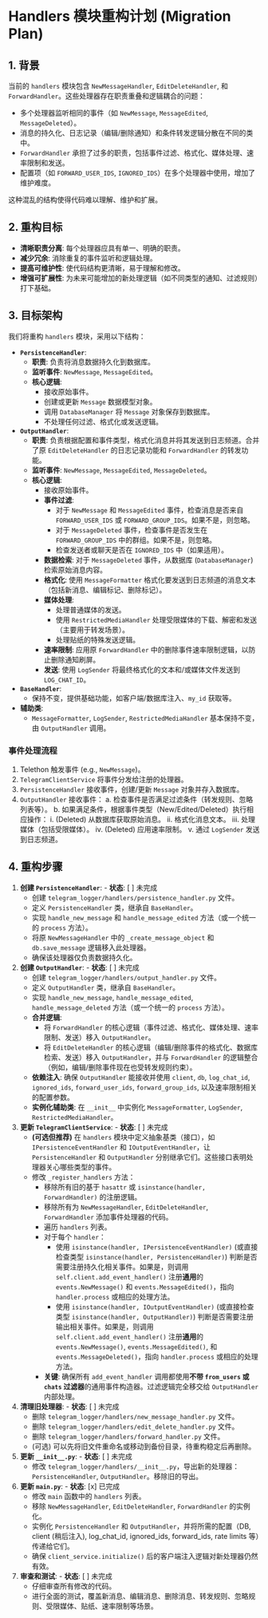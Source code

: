 # Handlers 模块重构计划 (Migration Plan)

## 1. 背景

当前的 `handlers` 模块包含 `NewMessageHandler`, `EditDeleteHandler`, 和 `ForwardHandler`。这些处理器存在职责重叠和逻辑耦合的问题：

-   多个处理器监听相同的事件（如 `NewMessage`, `MessageEdited`, `MessageDeleted`）。
-   消息的持久化、日志记录（编辑/删除通知）和条件转发逻辑分散在不同的类中。
-   `ForwardHandler` 承担了过多的职责，包括事件过滤、格式化、媒体处理、速率限制和发送。
-   配置项（如 `FORWARD_USER_IDS`, `IGNORED_IDS`）在多个处理器中使用，增加了维护难度。

这种混乱的结构使得代码难以理解、维护和扩展。

## 2. 重构目标

-   **清晰职责分离**: 每个处理器应具有单一、明确的职责。
-   **减少冗余**: 消除重复的事件监听和逻辑处理。
-   **提高可维护性**: 使代码结构更清晰，易于理解和修改。
-   **增强可扩展性**: 为未来可能增加的新处理逻辑（如不同类型的通知、过滤规则）打下基础。

## 3. 目标架构

我们将重构 `handlers` 模块，采用以下结构：

-   **`PersistenceHandler`**:
    -   **职责**: 负责将消息数据持久化到数据库。
    -   **监听事件**: `NewMessage`, `MessageEdited`。
    -   **核心逻辑**:
        -   接收原始事件。
        -   创建或更新 `Message` 数据模型对象。
        -   调用 `DatabaseManager` 将 `Message` 对象保存到数据库。
        -   不处理任何过滤、格式化或发送逻辑。
-   **`OutputHandler`**:
    -   **职责**: 负责根据配置和事件类型，格式化消息并将其发送到日志频道。合并了原 `EditDeleteHandler` 的日志记录功能和 `ForwardHandler` 的转发功能。
    -   **监听事件**: `NewMessage`, `MessageEdited`, `MessageDeleted`。
    -   **核心逻辑**:
        -   接收原始事件。
        -   **事件过滤**:
            -   对于 `NewMessage` 和 `MessageEdited` 事件，检查消息是否来自 `FORWARD_USER_IDS` 或 `FORWARD_GROUP_IDS`。如果不是，则忽略。
            -   对于 `MessageDeleted` 事件，检查事件是否发生在 `FORWARD_GROUP_IDS` 中的群组。如果不是，则忽略。
            -   检查发送者或聊天是否在 `IGNORED_IDS` 中（如果适用）。
        -   **数据检索**: 对于 `MessageDeleted` 事件，从数据库 (`DatabaseManager`) 检索原始消息内容。
        -   **格式化**: 使用 `MessageFormatter` 格式化要发送到日志频道的消息文本（包括新消息、编辑标记、删除标记）。
        -   **媒体处理**:
            -   处理普通媒体的发送。
            -   使用 `RestrictedMediaHandler` 处理受限媒体的下载、解密和发送（主要用于转发场景）。
            -   处理贴纸的特殊发送逻辑。
        -   **速率限制**: 应用原 `ForwardHandler` 中的删除事件速率限制逻辑，以防止删除通知刷屏。
        -   **发送**: 使用 `LogSender` 将最终格式化的文本和/或媒体文件发送到 `LOG_CHAT_ID`。
-   **`BaseHandler`**:
    -   保持不变，提供基础功能，如客户端/数据库注入、`my_id` 获取等。
-   **辅助类**:
    -   `MessageFormatter`, `LogSender`, `RestrictedMediaHandler` 基本保持不变，由 `OutputHandler` 调用。

### 事件处理流程

1.  Telethon 触发事件 (e.g., `NewMessage`)。
2.  `TelegramClientService` 将事件分发给注册的处理器。
3.  `PersistenceHandler` 接收事件，创建/更新 `Message` 对象并存入数据库。
4.  `OutputHandler` 接收事件：
    a.  检查事件是否满足过滤条件（转发规则、忽略列表等）。
    b.  如果满足条件，根据事件类型（New/Edited/Deleted）执行相应操作：
        i.  (Deleted) 从数据库获取原始消息。
        ii. 格式化消息文本。
        iii. 处理媒体（包括受限媒体）。
        iv. (Deleted) 应用速率限制。
        v.  通过 `LogSender` 发送到日志频道。

## 4. 重构步骤

1.  **创建 `PersistenceHandler`**: - **状态**: [ ] 未完成
    -   创建 `telegram_logger/handlers/persistence_handler.py` 文件。
    -   定义 `PersistenceHandler` 类，继承自 `BaseHandler`。
    -   实现 `handle_new_message` 和 `handle_message_edited` 方法（或一个统一的 `process` 方法）。
    -   将原 `NewMessageHandler` 中的 `_create_message_object` 和 `db.save_message` 逻辑移入此处理器。
    -   确保该处理器仅负责数据持久化。
2.  **创建 `OutputHandler`**: - **状态**: [ ] 未完成
    -   创建 `telegram_logger/handlers/output_handler.py` 文件。
    -   定义 `OutputHandler` 类，继承自 `BaseHandler`。
    -   实现 `handle_new_message`, `handle_message_edited`, `handle_message_deleted` 方法（或一个统一的 `process` 方法）。
    -   **合并逻辑**:
        -   将 `ForwardHandler` 的核心逻辑（事件过滤、格式化、媒体处理、速率限制、发送）移入 `OutputHandler`。
        -   将 `EditDeleteHandler` 的核心逻辑（编辑/删除事件的格式化、数据库检索、发送）移入 `OutputHandler`，并与 `ForwardHandler` 的逻辑整合（例如，编辑/删除事件现在也受转发规则约束）。
    -   **依赖注入**: 确保 `OutputHandler` 能接收并使用 `client`, `db`, `log_chat_id`, `ignored_ids`, `forward_user_ids`, `forward_group_ids`, 以及速率限制相关的配置参数。
    -   **实例化辅助类**: 在 `__init__` 中实例化 `MessageFormatter`, `LogSender`, `RestrictedMediaHandler`。
3.  **更新 `TelegramClientService`**: - **状态**: [ ] 未完成
    -   **(可选但推荐)** 在 `handlers` 模块中定义抽象基类（接口），如 `IPersistenceEventHandler` 和 `IOutputEventHandler`，让 `PersistenceHandler` 和 `OutputHandler` 分别继承它们。这些接口表明处理器关心哪些类型的事件。
    -   修改 `_register_handlers` 方法：
        -   移除所有旧的基于 `hasattr` 或 `isinstance(handler, ForwardHandler)` 的注册逻辑。
        -   移除所有为 `NewMessageHandler`, `EditDeleteHandler`, `ForwardHandler` 添加事件处理器的代码。
        -   遍历 `handlers` 列表。
        -   对于每个 `handler`：
            -   使用 `isinstance(handler, IPersistenceEventHandler)` (或直接检查类型 `isinstance(handler, PersistenceHandler)`) 判断是否需要注册持久化相关事件。如果是，则调用 `self.client.add_event_handler()` 注册**通用**的 `events.NewMessage()` 和 `events.MessageEdited()`，指向 `handler.process` 或相应的处理方法。
            -   使用 `isinstance(handler, IOutputEventHandler)` (或直接检查类型 `isinstance(handler, OutputHandler)`) 判断是否需要注册输出相关事件。如果是，则调用 `self.client.add_event_handler()` 注册**通用**的 `events.NewMessage()`, `events.MessageEdited()`, 和 `events.MessageDeleted()`，指向 `handler.process` 或相应的处理方法。
        -   **关键**: 确保所有 `add_event_handler` 调用都使用**不带 `from_users` 或 `chats` 过滤器**的通用事件构造器。过滤逻辑完全移交给 `OutputHandler` 内部处理。
4.  **清理旧处理器**: - **状态**: [ ] 未完成
    -   删除 `telegram_logger/handlers/new_message_handler.py` 文件。
    -   删除 `telegram_logger/handlers/edit_delete_handler.py` 文件。
    -   删除 `telegram_logger/handlers/forward_handler.py` 文件。
    -   (可选) 可以先将旧文件重命名或移动到备份目录，待重构稳定后再删除。
5.  **更新 `__init__.py`**: - **状态**: [ ] 未完成
    -   修改 `telegram_logger/handlers/__init__.py`，导出新的处理器：`PersistenceHandler`, `OutputHandler`。移除旧的导出。
6.  **更新 `main.py`**: - **状态**: [x] 已完成
    -   修改 `main` 函数中的 `handlers` 列表。
    -   移除 `NewMessageHandler`, `EditDeleteHandler`, `ForwardHandler` 的实例化。
    -   实例化 `PersistenceHandler` 和 `OutputHandler`，并将所需的配置（DB, client (稍后注入), log_chat_id, ignored_ids, forward_ids, rate limits 等）传递给它们。
    -   确保 `client_service.initialize()` 后的客户端注入逻辑对新处理器仍然有效。
7.  **审查和测试**: - **状态**: [ ] 未完成
    -   仔细审查所有修改的代码。
    -   进行全面的测试，覆盖新消息、编辑消息、删除消息、转发规则、忽略规则、受限媒体、贴纸、速率限制等场景。
